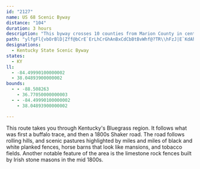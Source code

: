```yaml
---
id: "2127"
name: US 68 Scenic Byway
distance: "104"
duration: 3 hours
description: "This byway crosses 10 counties from Marion County in central Kentucky northeast through Lexington and Maysville to the state line. Attractions include Old Fort Harrod State Park, Shaker Village of Pleasant Hill, and Blue Licks Battlefield State Park."
path: "ylfgFl{vbOrBlD|Zff@bCrE`ErLhCrGhAnBxCdCbBtBvWhf@?TR\\hFzJ|E`KdAhB~Oz[rNnUhBfDfE`JpMd[fe@hp@rItOtO|ZzJhQ~Pv[vC`F|IfMdLnNnEzGzArCt@pBr@fCdCzM`CnOj@lC\\z@jAjCrArBl@p@fJnHhAlAxAjC|@nC^rBt@rHn@dDdAxCnBtDnE~DlVbQ~ExCpDlAbEj@`E?hBWrE_AlEoA~EgBzBk@vD_@nDDlCd@lFrA|FlB|d@|LdOlEbKdCfSxAxb@rD|KjBdZzH~TtHjHxCzLrGbKrEdHtAhRxCdOpAvDb@xCpAxF~CfArA|F`LzBdDbMdL|AdAbBx@fFbB`TtF|_@vNhBRpFPfYf@fO|ClBl@t@d@nBxB|a@rj@rFtF|MtPbM`OzEpGfHxKbCdDtAxAnOtKb@d@x@`BZvAh@tGHhBIpEaDhs@@dCN`CZfFb@rCt@~BlDnHh@|ArB`MhAhFx@xCvGtOrCzFbCjDvN|Qx[pZnArAr@lAfFrPr@~C~C`b@HpBFjGXjAlAjBz@`Dp@v@nCf@j@^l@~@l@xBf@x@bCx@nF~E^l@\\fAK~EVt@ZPb@DxA}@`@Cb@HxC~Bt@r@Zj@Nl@DjAY~CNfAR^?~@Sp@UH}BNe@RoAbG?^Tj@h@j@nBXpBdBfNtEbDfBnAdB|@FlG[`Ac@TYTu@~BwShAqGdAiFv@wC~@oC`C_FzBmC\\SbBe@nBgAbC_AjKm@xBFhB`@hEbBzBhArElEt@bAvBxDxChHbApDDh@?l@Oj@qBpCQr@?x@X~APrCEdBOn@_BpEiCjKc@hDChDKfBmAbFuAhDId@DzAXbAbArB|AlBdGlCnG~An@`@XbAXtJEzFD`APx@`@t@|LhPbIpI`ArBn@~CX~DNfKd@bOB`JFdAfAlFh@~An@fAh@f@n@\\hOxFfDzBnFxE`D~A|Cz@pBDfDa@|Cq@|KmDvB_@jF]`o@xC~AXhBv@|B~ArA~AdArBfArDZbCLrD}EbeB?rBJ~A^~Ax@lB|DzD~ExFvDrEx@rA~@lCnJd[dOv]rBzFhAxGXrCNrE]tNBtEH~Ax@vCz@fBn@~@pCfBfG`CrDxBdUtOvAlAr@|@dA`Ct@~DvAzL~@hPZzBb@~ArArCvIhOdAvBhPfd@rA`DxBjDrAxAfAz@bDjBfQxEhN`DfEdBxB~ApTvSjBdCrTl]b@~@pKv\\rAfDrB`EbHtLzGzHxH~HjCdBvJnExAdAr@x@bInPx@pBjAtD`@~BDzByAjk@fFLxPx@SfQHr@\\~Ax@`Bx@~@pa@d`@b[f[jFvFnCrEnFtL`@dBZhFPx@d@v@vYvQzKzLhBdCxD|Fr@|Ab@nA`@~BjEh^d@tB|@~AfIfHjAd@zAFfGMhCPfHrBvJt@lAd@r@p@`@r@bBlF|@lBrIxK~@rAv@~AfG|Q~ApK^~@n@|@hAr@zI~ClExA|ARz@Gt@WbGqDjBu@`FcAbCI|Bh@b[~LpCz@z@Jz@AtDe@p@@r@VzFlG`@zBfAfKd@zAh@x@fF|FlGzEdAfAn@xA`AxEn@rAx@`AzJpJvFfDdCrBfApAnB|CzJlQ|CtG~DlKv@rFdAfFb@tCt@xChQxKjIbHjIvElJ`CxIzEbJlDxARfHg@~@Lx@j@p@v@zBnE~@pAt@`@xBp@bAl@jIzHxAdAlZbP|`@lQnAr@vH`GnElEx@lA|DnHtJrJtM|Sx@\\vF?DvKxDG`JX|BAzJkAzJy@hDK~JFhHe@`AHn@P|HlDr@n@nAlDzK|^xB~HxEdSp@rDzAnLtAjEpB`DfCrBjLfEnBpAtBfC`ClEjPj[xCnGfBvE`Yd{@|DzKxB~ErHvMjCpFpPlc@|AtChBbCtQpOjCdCjDdEtEzGhEhIrC`HxG|SfE~Ph@rD`DtYxEbZ^jH^`BjGnSXzALvCUfF`@l`@PxDRlAfA~CjAjBbBrAlEnBtBvA|BrCbAfCrBzLhCzRlBvSt@zDpEzOjCbLzJrk@|@lG|Dpc@r@rJJtFXzi@XpZ`H|aBp@nI|CvZpUf{BhExY\\fDJfDEvDsAvZ?xBThF|@~FfIda@r@bHrBts@DfD]rEy@bFe@`BaE`LWxAWtDi@b^Fhl@bAzSzA~RBpCC~E_@hFwFln@y@zDyAvEuAhDqA~Em@tEKrEFfBTvChCzTlBd|@ZhHpA`OhCv]zBzS`C~Z|Dtd@H|CPfB\\lAhA~BvEtHf@vAbNnk@rDtPvFfJ|EfKh@tAbEdM`FdQtEtOfBrD|DnFxBdClEpGpHpOxA~DtA`FfB~IhD`YvA~HnRzw@xBpHlCrGrDjHlUz_@rBlCzB|BfAx@bDfBfDpAzMtDtDpAdE~@|Fr@fFF`H[bEq@zCy@h}DkmAbCg@bCY|EMvDNtCb@|Cx@|B~@~iArl@zDbBbFpAhCZ|DNbEQtwBiYzIsA~RaCx]aFtDiA`FgChd@q\\`F{CfFgCzR{Hdp@oVlC}@bCg@tBU`DK|DFbqB`IlE\\fEr@|Cx@|HlD~aAbh@zKpFxIfC`}@bTpDdAxCrArE`Dxr@~k@vKtKtH|IfFjHrW`b@|D~I`IbWrAlDnCzF~LzTrDzFfGzH~PjSj[|]tApCpI|SvDtJ`FrOz@nD^dC|@zK@xBpBxU`A~GjCnNPrBLdEVl[XjFV`Bz@`ErAvDnBfEtW|p@dAjEhChNhB~Fnt@tkB~`@hyAnIh\\~AfEnPda@rDlItIdT`BxE`BfDpMxZlY`s@xBjHtj@jyB`IzZdB|FlAvDhF|MvCxGvCzFbDzF`d@xr@jBfCtCzClCzBrBvAxPzJf[nQx@j@xE`CjDvBdFtBnLzC~BhA~OhJ~FrCzNfGzJtDrBXrDSrJeAzUiD~D_A`EsAfOuFnIyDbCy@hCk@|CSnALjDx@~B\\xAFrCErEfAbCx@to@|UlChAt@l@^fANvAEhHj@lEp@zHb@zL`@`Fx@pEd@dBlEzK|@`FnA~C~AzC`G`F`ErFxFhIpMzStH`LjA~Bl@nBl@jGTlAd@~@n@t@`@PhEv@dAf@|DlD~CfDp@pA^xAdA`LLl@d@xAt@jAfEfFbSr_@vAdBdAl@hAd@jMtD|BRzBSbPsC|A_@tBaAhAw@xA{A`DaEdAkCbCiIb@_ArBaDn@cBrFcUl@aBtBqDnMoRhA{@rAk@vk@qOlCi@n@AnAPvCz@~TfIfi@`Rbl@pKvRbDhBl@bC~AhCnCtAfCjAvCtRhp@~@~DlBhOv@dHPrCbBhk@h@rCh@xAZ`@~@|@vDdChShOfhAhr@dBlCtOrZt@jA|A~AxRlLfBl@jQlE|B~@pMrJbDnDvD~FtPxXbB~AtAb@lALbECjG{@|FyA`DeAzAQlBHlA`@dCrBpHfIrBrBz@j@hA^tGlAhAp@rBzB~@pAn@tAr@jC^`CZjAfAtBrBhBrUbP`A`A|@xAfD`MhHtQ`D`JX`DSdGBlENfBNfAh@rAXXp@\\`ANhCH~UEfBSbFyArCe@vCKnALfHpBvEr@bBf@pAx@dBxAzCjD|B`FbAfAzK~Gx@^hAV`AC`AQlEaBj@_@r@{@l@yAfAsG`@wA`AiBtAwAzAy@hAMbERh@Er@Yn@k@n@uAh@_IH_@h@m@ZM^?~Bx@dAJnAEnRgEhBq@bAq@rO}K|B}@bLaCh@Y^g@XiAR}CPy@Xs@bAeA`Ai@xIgCpBaAvr@mb@hByAvDyEtAqArJiGr@Wr@GrAL|@^d@`@x@pAnB~Er@t@bAXhFJ~@Jh@VnAlAv@XbBEnUyCvDMlg@hCvLb@xLt@zU|AfCXfb@`L~CdApHzDdBrArAdBvDzGx@nCtA|I|@hDtRrm@x@dB|AlB|A`A`Bf@lBHzKOjIO~BQvCk@hD{A`FaB`BYrB@jDf@xQvAbDD`Bk@fAaAzKeQhA{@bBm@^e@hMlEnCl@~ADfGQvBM~Be@x@`L?fBIhAuAvG}AdKoAlFgFr]iAlFcBxFiCbGwGlKkHrKcClE_ClG_AfDkBfK]nDYlEI~HhA~hAM|Cm@hDw@`BgA`BeB|AiAh@yTfGcTlF{MjEsBrASXcBdD{@fDMrAIdCHlBd@~FnKfiAlFzb@t@fHpDv_@H`CCxA[fCmEtNc@bCElA~@rEDlBElAm@lBqCrF_AjCc@`C]fFu@lDqAdEoDfIU`A}CbYiB|K_@jAq@dA_D`Do@vAUbB}@t\\lAtQFtGWtEiDfYCzCXfLChBOjByChU_AtPErB@|a@o@~]`@la@?dBO~BeRvlAsEpl@_@xAm@rAgK~ToSv]mBzDeAlCgBjGeArFw@tHUrHHbKxBpc@RnHJzGErIOdF}Cnm@E`DD|Eb@|It@xFl@fDnBlHhB~ElAfCzLdS~ClG|@pCp@~CXlB^hEJdC?lDaAlQCtCFxC^xGhCr\\~@|WhC~]h@rKRrI@pQ[pRiCvc@UbGOdODjNN`Jd@xK|@fLjAvKlBrMdBvJfB|GrBtFlAnChH~M`FtKnE`LrHbSrHbRrAjCdE`GfAzBjBdHnFdWPd@pHnEcFxP}BbJyErPsC|LgDzL}FbMiCxEcQ|]eRj[gA~BoAtDiDxOeA`GS`BOjE_@bS]|D_CtN}@vD}CjPcFnYwXjbB_ArH_@bKUzQD~DbBlh@ThCn@xDpIv^d@lCPrCtA~p@EzEY~DoIvu@UrDHnCNbBtAdLXlGQf]MnCQzAm@jC_L`Wu@nBk@jCSlBCdC\\lT?jEOrCyAfP}@hGgMfo@w@tEa@dEcCh]UlXS~DkE~XqJhb@[xB_@`FCdBHzCxAbTJtD?vDo@x[BxDN~Cd@zExKfp@lIjt@XdDElCc@~C{EbPiElRu@nCwApDqLjU_B~DmBbHgHzXyApIcCzQI~CRzF@jC[fDs@dE[zCCv_@|Af]tCbUfArJXnFx@zXn@`E|EnQZlCBpCcA`e@U~Cg@tCa@dBYf@oKzRa@pASbA?nCr@`ENfC@`h@KpBe@zBi@bAaLvMm@lAYdBk@vUiAfQD`E~@`RH`GDdYOxDoBfNIhB?xBj@|ZbAvMK|B_@xCE`B@xa@[nRDxDT~Al@~ApIpM`AdCvCtWXnEiDtvAmAbdBiCdSw@fHu@bW?~EbCj^H`h@IzQHrB~AbP|@`HdApDxDvGp@|Aj@bBNhAHbDUdC}@fDaKhXu@rDM~Ao@pa@Bhp@Ur`@SfNYlDe@rBs@fBiD~F{N|SaCjCcErDjEbLrI~ShL|\\pBlExb@n{@vGfN~]dz@|Mp]hKpWrBfDjB|BvBnBtKpHdFtDlBdBfAzAd@dAbB`F`@lCR`FuBzx@CdFh@bIpHzq@NrGIpRFzH`Dln@z@fMdAtGdB~FhRzi@h@l@lGxQbC`F~KhRh@lA`A`FbClEbApBl@`CHz@CvEHlAT~Ar@dBtk@xbAnChDrBvBbXlZxBnBrBhAfDpAdBDfBc@TvBXnJHfI^lA^|@bBhBjFvCtEdDvGfG|CnD|g@rr@`K|N|Vj]`HzKjP~XpEtI~@|B?ZnBpEvFvLbHnNpA|CdA`FxAtO~@~GpDdS~AjFxO~[~NvU`J`Qn`@xw@hC|FnFpNlAjCrCtElC~CzIlIpQpOlBpB|BtCrBfDz_@fs@rDrFzI`LhCfE`KpRzV`m@~@jCt@rCjFxZ~AzFtBjFnZnq@rAzBtC~DbXj]jCjCpKfJlCrCzAzBxLfUhAlCbArCvN`d@bAfD~@dE`AxGd@zGz@lg@|Ct}B?fHObJoBju@FlFh@~GhAlGpAnEjAvCpC~El}@zhA|BnDtApClAxCbBxF|Hd\\|@`FhEvYr@dDnAlDjNlZfBpFnAvFv@~EZpD^pISz_BE~hARtHd@rHx@`HtBhL`ApDtBvG`DxHrD`HlElGjC`D`ExDvIfHfC~BdApAjB`C~AhCxArChBpEnBzGrAjHfVrgBdC~PnAdHlDpOph@dlBbA~CnArCvCdFhEzE`ZjZ~AtB|AdChB~DbAxChKrc@\\fDJvBGhFc@fDgIjf@uNdu@mA~EkM|e@iA`F_@fDOfFDrBRlDpK|_ANfDB~CY|t@IlBUdBcCtMCz@cB~Ko@`DOzDXtNwXj@wKGaKi@_n@mFmCI_BD}ALiCj@iDxAuMhJmCfCyAvByAtCiArDo@lDo@fHaDrh@a@zMErDg@nw@CvNb@lIr@`GnAxGxAzEbBlEv_@p}@jCxHbKza@bArCt@|AfC`D`DxBhD~@xAPjMFrDRrD`@zW|EnFf@dEAbE_@xEeAfL_DvB`NrAlGpFhP~B|IxA`I|@lJNxE?tGgFndCEhFJbGb@tJr@nHt@lF`Pvv@`B~Gn@lBbEhLdC~Fn\\vp@pGfObBzEd^liA`P~f@lCfKlCxMn@tEx@fI~MrrBt@zKn@pGl@hEnAhGf]t|At@rD|@tHR~Bj@bO~Nt~DRtPDpUEpb@MbF_@~GoAzLgBzJeF|VkEtRoA~Gq@hFyBhVzGxAvAt@~@|@|@zAZdA\\xBDpBuHx{@aMxsAyDhk@OA]HOj@B~@ZViHth@y\\z{B_VbuAuEvS[jAs@vAkAfAaBf@_BDoB_@cTjoBoAhIgBrHuChJcB`Esf@pcAcCrF}Sri@_BtE}AxGoAzI_@lFkHlqAy@pKoA~IqOv|@qAlKc@vGWdMYhz@G`Do@|MyDll@KzDmC~tDOfF}Bh`@uB`ZaCnr@_D|fAcAvUyB|^_Cbx@uFxeBUpx@SdIy@hLqIhu@{@tJkA`IaBlJqCnMn^fOhc@pPpBdAjBxA~A~A|BlDjRld@tAjCzBlDlAtA|NfOlNtObCtBnB|BdN|UvBfD~CfEbF`GdE~DlGfFbXzQhAdAdBrBrBtDfAzCp@jDXzBbHfv@vCvZ\\`FN~GE|EiBzX?lCSnDM|GFhFxBto@?xDUlFYrBo@dD}@zCiAjCqJjOgS|ZuDxGwElJcWbn@cEbMgRxp@qHlYmL|a@gDlMoP|l@iAvCu@xAgCnCiAp@uBt@yAXgD\\_dArHcOx@oA?sBQoAYoAk@oTkNaGyCmDwAqHsByh@uJkHhs@eAxHmBfKkIj]_AtFc@fEsGf{Co@fM}BpYyApX_@x`@?dFIhFUdDcDd^YzEIxEBtEf@pJf@bEt@~DtLzh@|DhPnCxMjAzH\\tHBrEu@pRy@rL_@jDmAzG{Otr@mAfHy@bKUlHDnIbGtzAPvO?vGMbJy@tRmDho@}EbaAiCx_@y@nJiAjJePrcAs@zF_@~F@~CVfE^lCn@lCb@tA|AdDVd@v@p@`M|QbVx_@fKxMHZ|BrEf@dBl@`EVzD~@|e@n@tHh@lCvVp}@dB~G|CtOhQxcA^rC^tFD~C?lkATzE`@`Cn@|BxAbDxCpDrBlA`KxDnCtAzC|BbBxCjAxDv@lFbCrf@f@vG`AxEdA~ClCxEhCnCxhAf{@fCtBtCfDvBjDxB~EhAzDrAtHlFje@lBvJlGtWn@dDl@|DhCtVNpCD`EOlGoAjViBhTO~FF`Cl@xFfC|Kt@dCh@xAvBtDnBvBhBxAf^vUd`@hU~D`Bl_@`JrAj@hAz@v@r@v@hAd[lf@|CnG|GhPx@dCx@xDx@tHFpDEfEs@nOLd[N`EX|An@tB`HfQhC|FlDvGrCjHnA|Er@fDn@hEb@vErEto@?rESlC{BfPYhCIfBSp@El@H`Fx@lIjB`MzB|RhAjFnArDhQd_@nC`Hr@~B|AvGlAjIf@bHNrE?pG}Bzm@Q|JDdCXlEhBnOTnDl@h[IrFe@xFS`B{E|VqSfmAWzGR|Eh@`Ex@`Dr@lBlA~Bvs@xfAdHxLhFzKjEbM`Q|l@r@bDbDpTHlBSlDUjAqCzJY~A[zDHzAd@jDlD`NhChMh@lFx@nO\\lCjBlJTfBR~F^fFdJ~f@dAbIr@jHvD`o@rApPd@xErAnR^tHXfLXzq@GzCQxCsChUY~CIlDN|Sb@hK|Cn_@x@bJd@xDx@fDdB`FzH|VbCrJvChNhC`RlPfjBZ~GRzHs@zGZnE~@jGgNbMwBvBiC|C_DrEuErIeBlDo@vBi@bDS|B_@tSHzCtAtQV|ENzRI`BY|Bi@xA{NvWsDhIeDtIuEtOgBdJmBbMuF~i@m@hD_BpG}ArEiBzD}Vzf@wCxEuDdEmBfBgBjAs_Ari@sD`B}DrAaCj@}G`A_EXaD?gHm@gE{@eCy@aCeAgJ}EgHcE}E_C}EgBcF_AsFc@aCAiEJaFl@}EfA_TzGgGjC}BxAwF`EmGxGwA~@qA`@}Dp@sPlDyAp@iDtC_Q`QsSbRwA~Bk@~A]fBQ~CWjWHfoBA`IGlBe@xCoAfDaZn`@uA`C}@tCgG|Yq@jEM`Eh@bZIfIs@zDu@~BeAxBqA~AoDxCmz@|g@eJdFavAtz@gFvDwF|F{GhJyBrDoCtFcBjEyBbHySrl@kI~VwBpFaNtWcB|DgBfGoHx_@aC~IsHnUgDnJoArCiCdFwDvFcDbEiCnCmDxCyCxBiIrEkc@bTgDxB}H`H}BdCoCzDwCtF_GlNgBlCcC`C}EvCiLzHkB~AcBfBeMnOgHfIcElFiCzDiAbCuFhIsU|ZyDhEgj@dh@_ThNiN`LwHlFw\\|RqFlDgHzFyHjHmOfLcBxBiCnF_BdCmR|UwLvQyCxFuAzCwGfQuBhGeAbFwFr]cArGIfBDjB~NjyAx@fFxCzL~@dFnJjy@rBjZlDfVTbDD|BEvD}DjeA_@lE}CnVe@~C}@rEsF|QaXjt@sItVgI`WoMdZeJvY{Qnm@iTh}@a@hAuBjDiApAiCfBgBr@_Cd@o`@fBmj@fDmEd@aZ~EsEd@"
designations:
  - Kentucky State Scenic Byway
states:
  - KY
ll:
  - -84.49990100000002
  - 38.04893900000002
bounds:
  - - -88.508263
    - 36.77050000000003
  - - -84.49990100000002
    - 38.04893900000002

---
```


This route takes you through Kentucky's Bluegrass region.  It follows what was first a buffalo trace, and then a 1800s Shaker road.  The road follows rolling hills, and scenic pastures highlighted by miles and miles of black and white planked fences, horse barns that look like mansions, and tobacco fields.  Another notable feature of the area is the limestone rock fences built by Irish stone masons in the mid 1800s.
